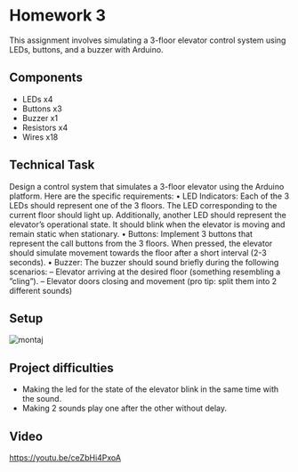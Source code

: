 #                                                            Homework 3

This assignment involves simulating a 3-floor elevator control system using LEDs, buttons, and a buzzer with Arduino.

## Components
* LEDs x4
* Buttons x3
* Buzzer x1
* Resistors x4
* Wires x18

## Technical Task
Design a control system that simulates a 3-floor elevator using the Arduino platform. Here are the specific requirements:
• LED Indicators: Each of the 3 LEDs should represent one of the 3 floors. The LED corresponding to the current floor should light up. Additionally, another LED should represent the elevator’s operational state. It should blink when the elevator is moving and remain static when stationary.
• Buttons: Implement 3 buttons that represent the call buttons from the 3 floors. When pressed, the elevator should simulate movement towards the floor after a short interval (2-3 seconds).
• Buzzer: The buzzer should sound briefly during the following scenarios:
– Elevator arriving at the desired floor (something resembling a ”cling”).
– Elevator doors closing and movement (pro tip: split them into 2 different sounds)

## Setup
![montaj]([https://github.com/yoyo1912/IntroductionToRobotics/assets/57875242/2aa134bb-2705-4ad1-928d-2933455933d8](https://github.com/yoyo1912/IntroductionToRobotics/blob/main/Homeworks/Homework_3/homework3.jpeg))

## Project difficulties 
- Making the led for the state of the elevator blink in the same time with the sound.
- Making 2 sounds play one after the other without delay.

## Video
https://youtu.be/ceZbHi4PxoA
